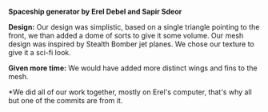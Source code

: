 **Spaceship generator
by Erel Debel and Sapir Sdeor**

**Design:**
Our design was simplistic, based on a single triangle pointing to the front, we than added a dome of sorts to give it some volume.
Our mesh design was inspired by Stealth Bomber jet planes.
We chose our texture to give it a sci-fi look.

**Given more time:**
We would have added more distinct wings and fins to the mesh.

*We did all of our work together, mostly on Erel's computer, that's why all but one of the commits are from it.
